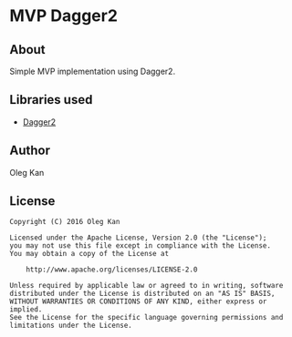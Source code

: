 MVP Dagger2
===========

About
-----
Simple MVP implementation using Dagger2.

Libraries used
--------------
* [Dagger2](http://google.github.io/dagger/)

Author
------

Oleg Kan

License
-------

    Copyright (C) 2016 Oleg Kan
    
    Licensed under the Apache License, Version 2.0 (the "License");
    you may not use this file except in compliance with the License.
    You may obtain a copy of the License at 
    
        http://www.apache.org/licenses/LICENSE-2.0
    
    Unless required by applicable law or agreed to in writing, software 
    distributed under the License is distributed on an "AS IS" BASIS,
    WITHOUT WARRANTIES OR CONDITIONS OF ANY KIND, either express or implied.
    See the License for the specific language governing permissions and 
    limitations under the License.